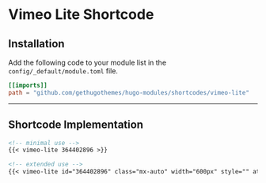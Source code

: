 # Vimeo Lite Shortcode

## Installation

Add the following code to your module list in the `config/_default/module.toml` file.

```toml
[[imports]]
path = "github.com/gethugothemes/hugo-modules/shortcodes/vimeo-lite"
```

<hr>

## Shortcode Implementation

```md
<!-- minimal use -->
{{< vimeo-lite 364402896 >}}

<!-- extended use -->
{{< vimeo-lite id="364402896" class="mx-auto" width="600px" style="" attr="" >}}
```
